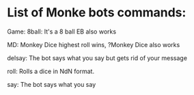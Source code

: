 # List of Monke bots commands:

Game:
  8ball:          It's a 8 ball EB also works
  
  MD:             Monkey Dice highest roll wins, ?Monkey Dice also works
  
  delsay:         The bot says what you say but gets rid of your message
  
  roll:           Rolls a dice in NdN format.
  
  say:            The bot says what you say

